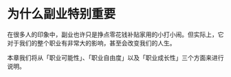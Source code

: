 # 为什么副业特别重要

在很多人的印象中，副业也许只是挣点零花钱补贴家用的小打小闹。但实际上，它对于我们的整个职业有非常大的影响，甚至会改变我们的人生。

本章我们将从「职业可能性」、「职业自由度」以及「职业成长性」三个方面来进行说明。
